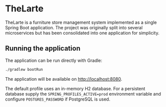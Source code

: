 # TheLarte

TheLarte is a furniture store management system implemented as a single Spring Boot application. The project was originally split into several microservices but has been consolidated into one application for simplicity.

## Running the application

The application can be run directly with Gradle:

```bash
./gradlew bootRun
```

The application will be available on [http://localhost:8080](http://localhost:8080).

The default profile uses an in-memory H2 database. For a persistent database supply the `SPRING_PROFILES_ACTIVE=prod` environment variable and configure `POSTGRES_PASSWORD` if PostgreSQL is used.
